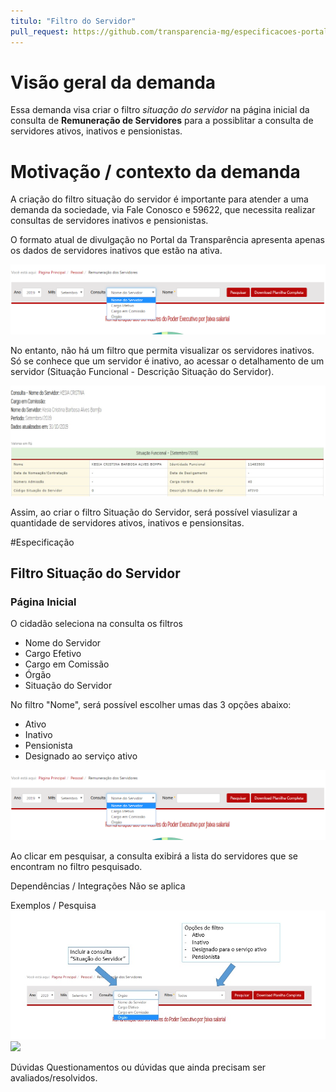 ```yaml
---
titulo: "Filtro do Servidor"
pull_request: https://github.com/transparencia-mg/especificacoes-portal-transparencia/blob/feat/especificacao-filtro-servidor/espec005_filtro-servidores/especificacao-filtro-servidor.md
---
```

  
# Visão geral da demanda

Essa demanda visa criar o filtro *situação do servidor* na página inicial da consulta de **Remuneração de Servidores** para a possiblitar a consulta de servidores ativos, inativos e pensionistas.


# Motivação / contexto da demanda
A criação do filtro situação do servidor é importante para atender a uma demanda da sociedade, via Fale Conosco e 59622, que necessita realizar consultas de servidores inativos e pensionistas.

O formato atual de divulgação no Portal da Transparência apresenta apenas os dados de servidores inativos que estão na ativa.

![](static/filtro.png)

No entanto, não há um filtro que permita visualizar os servidores inativos. Só se conhece que um servidor é inativo, ao acessar o detalhamento de um servidor (Situação Funcional - Descrição Situação do Servidor).

![](static/detalhamento_servidor.jpg)

Assim, ao criar o filtro Situação do Servidor, será possível viasulizar a quantidade de servidores ativos, inativos e pensionsitas.

#Especificação

## Filtro Situação do Servidor

### Página Inicial

O cidadão seleciona na consulta os filtros 
- Nome do Servidor
- Cargo Efetivo
- Cargo em Comissão
- Órgão
- Situação do Servidor


No filtro "Nome", será possível escolher umas das 3 opções abaixo:
- Ativo
- Inativo
- Pensionista
- Designado ao serviço ativo

![](static/filtro.png)

Ao clicar em pesquisar, a consulta exibirá a lista do servidores que se encontram no filtro pesquisado.

Dependências / Integrações
Não se aplica

Exemplos / Pesquisa
![](static/filtros.jpg)
![](static/exemplos.jpg)

Dúvidas
Questionamentos ou dúvidas que ainda precisam ser avaliados/resolvidos.
